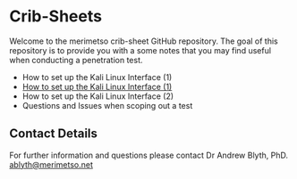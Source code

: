 # Crib-Sheets

Welcome to the merimetso crib-sheet GitHub repository. The goal of this repository is to provide you with a some notes that you may find useful when conducting a penetration test.

* How to set up the Kali Linux Interface (1)
* [How to set up the Kali Linux Interface (1)](https://github.com/Merimetso-Code/Crib-Sheets/blob/main/Kali%20Network%20Configuration%20Crib%20Sheet%201.pdf)
* How to set up the Kali Linux Interface (2)
* Questions and Issues when scoping out a test

## Contact Details

For further information and questions please contact Dr Andrew Blyth, PhD. <ablyth@merimetso.net>
